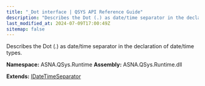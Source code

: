 ```yaml
---
title: "_Dot interface | QSYS API Reference Guide"
description: "Describes the Dot (.) as date/time separator in the declaration of date/time types. "
last_modified_at: 2024-07-09T17:00:49Z
sitemap: false
---
```


Describes the Dot (.) as date/time separator in the declaration of date/time types.

**Namespace:** ASNA.QSys.Runtime
**Assembly:** ASNA.QSys.Runtime.dll

**Extends:** [IDateTimeSeparator](/reference/runtime/qsys-runtime/i-date-time-separator.html)
<br>
<br>
